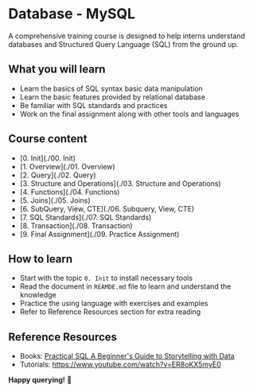# Database - MySQL
A comprehensive training course is designed to help interns understand databases 
and Structured Query Language (SQL) from the ground up.

## What you will learn
- Learn the basics of SQL syntax basic data manipulation
- Learn the basic features provided by relational database
- Be familiar with SQL standards and practices
- Work on the final assignment along with other tools and languages

## Course content
- [0. Init](./00. Init)
- [1. Overview](./01. Overview)
- [2. Query](./02. Query)
- [3. Structure and Operations](./03. Structure and Operations)
- [4. Functions](./04. Functions)
- [5. Joins](./05. Joins)
- [6. SubQuery, View, CTE](./06. Subquery, View, CTE)
- [7. SQL Standards](./07. SQL Standards)
- [8. Transaction](./08. Transaction)
- [9. Final Assignment](./09. Practice Assignment)

## How to learn
- Start with the topic `0. Init` to install necessary tools
- Read the document in `REAMDE.md` file to learn and understand the knowledge
- Practice the using language with exercises and examples
- Refer to Reference Resources section for extra reading

## Reference Resources
- Books: [Practical SQL A Beginner's Guide to Storytelling with Data](https://www.google.com.vn/books/edition/Practical_SQL/ZVv6DwAAQBAJ?hl=en&gbpv=1)
- Tutorials: https://www.youtube.com/watch?v=ER8oKX5myE0

**Happy querying!** 🚀